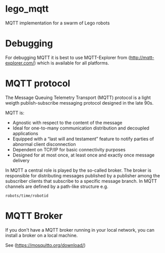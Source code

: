 # lego_mqtt
MQTT implementation for a swarm of Lego robots

# Debugging

For debugging MQTT it is best to use MQTT-Explorer from (http://mqtt-explorer.com/) which is available for all platforms.

# MQTT protocol

The Message Queuing Telemetry Transport (MQTT) protocol is a light weigth publish-subscribe messaging protocol designed in the late 90s. 

MQTT is:
- Agnostic with respect to the content of the message
- Ideal for one-to-many communication distribution and decoupled applications
- Equipped with a “last will and testament” feature to notify parties of abnormal client disconnection
- Dependent on TCP/IP for basic connectivity purposes
- Designed for at most once, at least once and exactly once message delivery

In MQTT a central role is played by the so-called broker. The broker is responsible for distributing messages published by a publisher among the subscriber clients that subscribe to a specific message branch. In MQTT channels are defined by a path-like structure e.g.

```
robots/time/robotid
```

# MQTT Broker

If you don't have a MQTT broker running in your local network, you can install a broker on a local machine.

See (https://mosquitto.org/download/)

